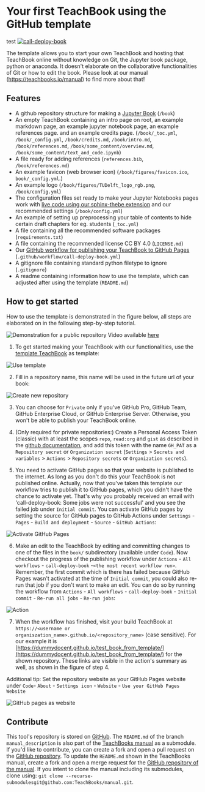 # Your first TeachBook using the GitHub template
test
[![call-deploy-book](https://github.com/TeachBooks/template/actions/workflows/call-deploy-book.yml/badge.svg)](https://github.com/TeachBooks/template/actions/workflows/call-deploy-book.yml)

The template allows you to start your own TeachBook and hosting that TeachBook online without knowledge on Git, the Jupyter book package, python or anaconda. It doesn't elaborate on the collaborative functionalities of Git or how to edit the book. Please look at our manual (https://teachbooks.io/manual) to find more about that!

## Features
- A github repository structure for making a [Jupyter Book](https://github.com/executablebooks/jupyter-book) (`/book`)
- An empty TeachBook containing an intro page on root, an example markdown page, an example jupyter notebook page, an example references page. and an example credits page. (`/book/_toc.yml`, `/book/_config.yml`, `/book/credits.md`, `/book/intro.md`, `/book/references.md`, `/book/some_content/overview.md`, `/book/some_content/text_and_code.ipynb`)
- A file ready for adding references (`references.bib`, `/book/references.md`)
- An example favicon (web browser icon) (`/book/figures/favicon.ico`, `book/_config.yml`.)
- An example logo (`/book/figures/TUDelft_logo_rgb.png`, `/book/config.yml`)
- The configuration files set ready to make your Jupyter Notebooks pages work with [live code using our sphinx-thebe extension](https://teachbooks.io/manual/features/live_code.html) and our recommended settings (`/book/config.yml`)
- An example of setting up preprocessing your table of contents to hide certain draft chapters for eg. students (`_toc.yml`)
- A file containing all the recommended software packages (`requirements.txt`)
- A file containing the recommended license CC BY 4.0 (`LICENSE.md`)
- Our [GitHub workflow for publishing your TeachBook to GitHub Pages](https://github.com/TeachBooks/deploy-book-workflow) (`.github/workflow/call-deploy-book.yml`)
- A gitignore file containing standard python filetype to ignore (`.gitignore`)
- A readme containing information how to use the template, which can adjusted after using the template (`README.md`)

## How to get started

How to use the template is demonstrated in the figure below, all steps are elaborated on in the following step-by-step tutorial.

![Demonstration for a public repository](figures/teachbooks-template.gif)
Video available [here](https://youtu.be/nN3Oi_MVvF0)


1. To get started making your TeachBook with our functionalities, use the [template TeachBook](https://github.com/TeachBooks/template) as template:

![Use template](figures/use_template.png)

2. Fill in a repository name, this name will be used in the future url of your book:

![Create new repository](figures/create_new_repository.png)

3. You can choose for `Private` only if you've GitHub Pro, GitHub Team, GitHub Enterprise Cloud, or GitHub Enterprise Server. Otherwise, you won't be able to publish your TeachBook online.

4. (Only required for private repositories:) Create a Personal Access Token (classic) with at least the scopes `repo`, `read:org` and `gist` as described in the [github documentation](https://docs.github.com/en/authentication/keeping-your-account-and-data-secure/managing-your-personal-access-tokens), and add this token with the name `GH_PAT` as a `Repository secret` or `Organization secret` (`Settings` > `Secrets and variables` > `Actions` > `Repository secrets` or `Organization secrets`).

5. You need to activate GitHub pages so that your website is published to the internet. As long as you don't do this your TeachBook is not published online. Actually, now that you've taken this template our workflow tries to publish it to GitHub pages, which you didn't have the chance to activate yet. That's why you probably received an email with 'call-deploy-book: Some jobs were not successful' and you see the failed job under `Initial commit`. You can activate GitHub pages by setting the source for GitHub pages to GitHub Actions under `Settings` - `Pages` - `Build and deployment` - `Source` - `GitHub Actions`:

![Activate GitHub Pages](figures/set_up_pages.png)

6. Make an edit to the TeachBook by editing and committing changes to one of the files in the `book/` subdirectory (available under `Code`).  Now checkout the progress of the publishing workflow under `Actions` - `All workflows` -  `call-deploy-book` -`<the most recent workflow run>`. Remember, the first commit which is there has failed because GitHub Pages wasn't activated at the time of `Initial commit`, you could also re-run that job if you don't want to make an edit. You can do so by running the workflow from `Actions` - `All workflows` - `call-deploy-book` - `Initial commit` - `Re-run all jobs` - `Re-run jobs`:

![Action](figures/action_re-run.jpeg)

7. When the workflow has finished, visit your build TeachBook at `https://<username or organiszation_name>.github.io/<repository_name>` (case sensitive). For our example it is [https://dummydocent.github.io/test_book_from_template/](https://dummydocent.github.io/test_book_from_template/) for the shown repository. These links are visible in the action's summary as well, as shown in the figure of step 4.

Additional tip: 
Set the repository website as your GitHub Pages website under `Code`- `About` - `Settings icon` - `Website` - `Use your GitHub Pages Website`

![GitHub pages as website](figures/use_github_pages_website.png)

## Contribute
This tool's repository is stored on [GitHub](https://github.com/TeachBooks/template). The `README.md` of the branch `manual_description` is also part of the [TeachBooks manual](https://teachbooks.io/manual/external/template/README.html) as a submodule. If you'd like to contribute, you can create a fork and open a pull request on the [GitHub repository](https://github.com/TeachBooks/template). To update the `README.md` shown in the TeachBooks manual, create a fork and open a merge request for the [GitHub repository of the manual](https://github.com/TeachBooks/manual). If you intent to clone the manual including its submodules, clone using: `git clone --recurse-submodulesgit@github.com:TeachBooks/manual.git`.
